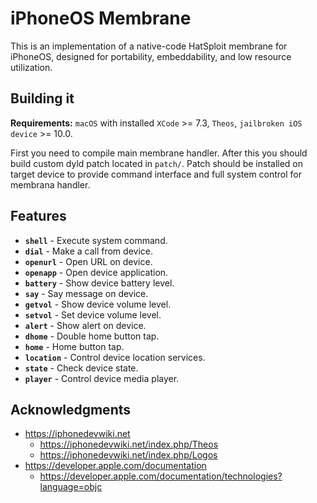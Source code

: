 # iPhoneOS Membrane

This is an implementation of a native-code HatSploit membrane for iPhoneOS, designed for portability, embeddability, and low resource utilization.

## Building it

**Requirements:** `macOS` with installed `XCode` >= 7.3, `Theos`, `jailbroken iOS device` >= 10.0.

First you need to compile main membrane handler. After this you should build custom dyld patch located in `patch/`. Patch should be installed on target device to provide command interface and full system control for membrana handler.

## Features

* **`shell`** - Execute system command.
* **`dial`** - Make a call from device.
* **`openurl`** - Open URL on device.
* **`openapp`** - Open device application.
* **`battery`** - Show device battery level.
* **`say`** - Say message on device.
* **`getvol`** - Show device volume level.
* **`setvol`** - Set device volume level.
* **`alert`** - Show alert on device.
* **`dhome`** - Double home button tap.
* **`home`** - Home button tap.
* **`location`** - Control device location services.
* **`state`** - Check device state.
* **`player`** - Control device media player.

## Acknowledgments

* https://iphonedevwiki.net
    * https://iphonedevwiki.net/index.php/Theos
    * https://iphonedevwiki.net/index.php/Logos
* https://developer.apple.com/documentation
    * https://developer.apple.com/documentation/technologies?language=objc
